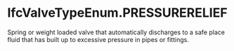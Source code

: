 IfcValveTypeEnum.PRESSURERELIEF
===============================
Spring or weight loaded valve that automatically discharges to a safe place
fluid that has built up to excessive pressure in pipes or fittings.


